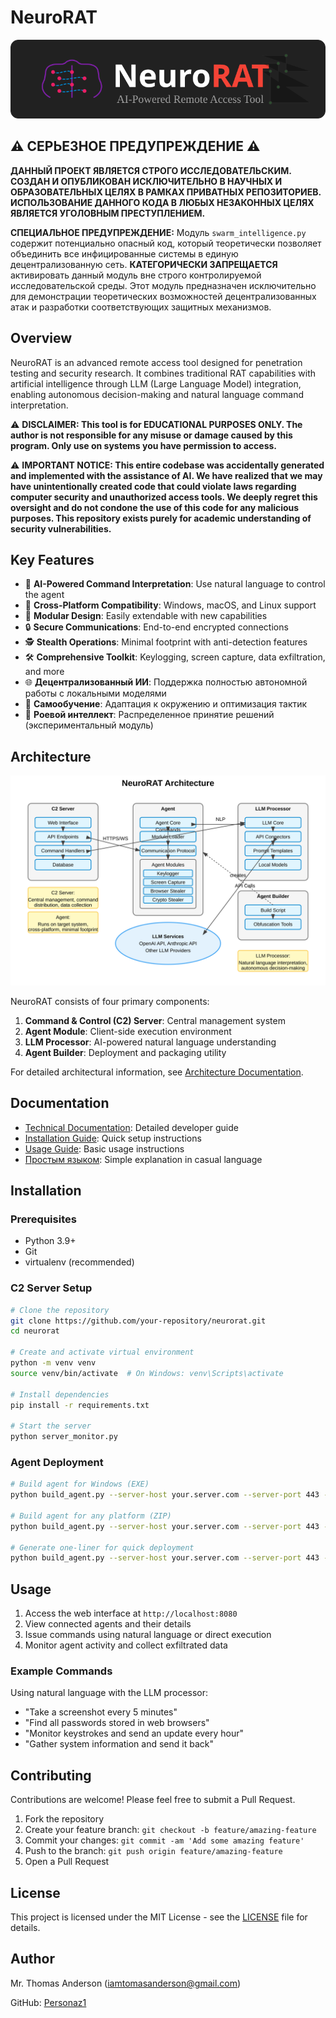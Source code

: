 # NeuroRAT

![NeuroRAT Logo](docs/images/logo.svg)

## ⚠️ СЕРЬЕЗНОЕ ПРЕДУПРЕЖДЕНИЕ ⚠️

**ДАННЫЙ ПРОЕКТ ЯВЛЯЕТСЯ СТРОГО ИССЛЕДОВАТЕЛЬСКИМ. СОЗДАН И ОПУБЛИКОВАН ИСКЛЮЧИТЕЛЬНО В НАУЧНЫХ И ОБРАЗОВАТЕЛЬНЫХ ЦЕЛЯХ В РАМКАХ ПРИВАТНЫХ РЕПОЗИТОРИЕВ. ИСПОЛЬЗОВАНИЕ ДАННОГО КОДА В ЛЮБЫХ НЕЗАКОННЫХ ЦЕЛЯХ ЯВЛЯЕТСЯ УГОЛОВНЫМ ПРЕСТУПЛЕНИЕМ.**

**СПЕЦИАЛЬНОЕ ПРЕДУПРЕЖДЕНИЕ:** Модуль `swarm_intelligence.py` содержит потенциально опасный код, который теоретически позволяет объединить все инфицированные системы в единую децентрализованную сеть. **КАТЕГОРИЧЕСКИ ЗАПРЕЩАЕТСЯ** активировать данный модуль вне строго контролируемой исследовательской среды. Этот модуль предназначен исключительно для демонстрации теоретических возможностей децентрализованных атак и разработки соответствующих защитных механизмов.

## Overview

NeuroRAT is an advanced remote access tool designed for penetration testing and security research. It combines traditional RAT capabilities with artificial intelligence through LLM (Large Language Model) integration, enabling autonomous decision-making and natural language command interpretation.

⚠️ **DISCLAIMER: This tool is for EDUCATIONAL PURPOSES ONLY. The author is not responsible for any misuse or damage caused by this program. Only use on systems you have permission to access.**

⚠️ **IMPORTANT NOTICE: This entire codebase was accidentally generated and implemented with the assistance of AI. We have realized that we may have unintentionally created code that could violate laws regarding computer security and unauthorized access tools. We deeply regret this oversight and do not condone the use of this code for any malicious purposes. This repository exists purely for academic understanding of security vulnerabilities.**

## Key Features

- 🤖 **AI-Powered Command Interpretation**: Use natural language to control the agent
- 🔄 **Cross-Platform Compatibility**: Windows, macOS, and Linux support
- 🧩 **Modular Design**: Easily extendable with new capabilities
- 🔒 **Secure Communications**: End-to-end encrypted connections
- 🕵️ **Stealth Operations**: Minimal footprint with anti-detection features
- 🛠️ **Comprehensive Toolkit**: Keylogging, screen capture, data exfiltration, and more
- 🌐 **Децентрализованный ИИ**: Поддержка полностью автономной работы с локальными моделями
- 🧠 **Самообучение**: Адаптация к окружению и оптимизация тактик
- 🔄 **Роевой интеллект**: Распределенное принятие решений (экспериментальный модуль)

## Architecture

![NeuroRAT Architecture](docs/images/architecture_diagram.svg)

NeuroRAT consists of four primary components:

1. **Command & Control (C2) Server**: Central management system
2. **Agent Module**: Client-side execution environment
3. **LLM Processor**: AI-powered natural language understanding
4. **Agent Builder**: Deployment and packaging utility

For detailed architectural information, see [Architecture Documentation](architecture.md).

## Documentation

- [Technical Documentation](technical_docs.md): Detailed developer guide
- [Installation Guide](#installation): Quick setup instructions
- [Usage Guide](#usage): Basic usage instructions
- [Простым языком](простым%20языком.txt): Simple explanation in casual language

## Installation

### Prerequisites

- Python 3.9+
- Git
- virtualenv (recommended)

### C2 Server Setup

```bash
# Clone the repository
git clone https://github.com/your-repository/neurorat.git
cd neurorat

# Create and activate virtual environment
python -m venv venv
source venv/bin/activate  # On Windows: venv\Scripts\activate

# Install dependencies
pip install -r requirements.txt

# Start the server
python server_monitor.py
```

### Agent Deployment

```bash
# Build agent for Windows (EXE)
python build_agent.py --server-host your.server.com --server-port 443 --output dist --type exe

# Build agent for any platform (ZIP)
python build_agent.py --server-host your.server.com --server-port 443 --output dist --type zip

# Generate one-liner for quick deployment
python build_agent.py --server-host your.server.com --server-port 443 --output dist --type base64
```

## Usage

1. Access the web interface at `http://localhost:8080`
2. View connected agents and their details
3. Issue commands using natural language or direct execution
4. Monitor agent activity and collect exfiltrated data

### Example Commands

Using natural language with the LLM processor:

- "Take a screenshot every 5 minutes"
- "Find all passwords stored in web browsers"
- "Monitor keystrokes and send an update every hour"
- "Gather system information and send it back"

## Contributing

Contributions are welcome! Please feel free to submit a Pull Request.

1. Fork the repository
2. Create your feature branch: `git checkout -b feature/amazing-feature`
3. Commit your changes: `git commit -am 'Add some amazing feature'`
4. Push to the branch: `git push origin feature/amazing-feature`
5. Open a Pull Request

## License

This project is licensed under the MIT License - see the [LICENSE](LICENSE) file for details.

## Author

Mr. Thomas Anderson (iamtomasanderson@gmail.com)

GitHub: [Personaz1](https://github.com/Personaz1/) 